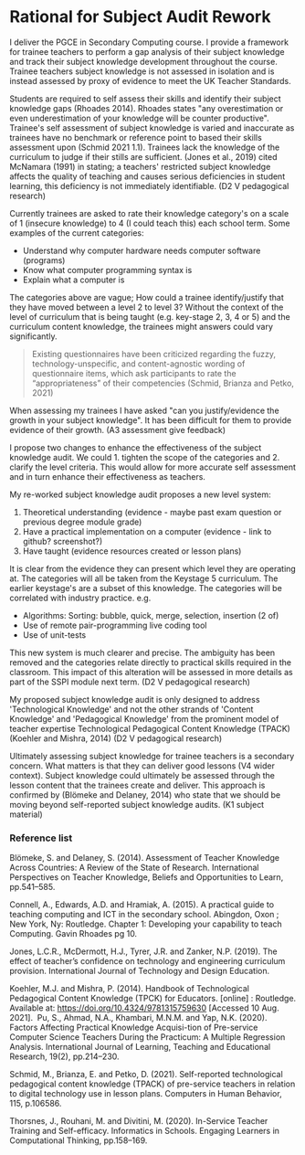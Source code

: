 Rational for Subject Audit Rework
=================================

I deliver the PGCE in Secondary Computing course. I provide a framework for trainee teachers to perform a gap analysis of their subject knowledge and track their subject knowledge development throughout the course. Trainee teachers subject knowledge is not assessed in isolation and is instead assessed by proxy of evidence to meet the UK Teacher Standards. 

Students are required to self assess their skills and identify their subject knowledge gaps (Rhoades 2014). Rhoades states "any overestimation or even underestimation of your knowledge will be counter productive". Trainee's self assessment of subject knowledge is varied and inaccurate as trainees have no benchmark or reference point to based their skills assessment upon (Schmid 2021 1.1). Trainees lack the knowledge of the curriculum to judge if their stills are sufficient. (Jones et al., 2019) cited McNamara (1991) in stating; a teachers' restricted subject knowledge affects the quality of teaching and causes serious deficiencies in student learning, this deficiency is not immediately identifiable. (D2 V pedagogical research)

Currently trainees are asked to rate their knowledge category's on a scale of 1 (insecure knowledge) to 4 (I could teach this) each school term.
Some examples of the current categories:
* Understand why computer hardware needs computer software (programs)
* Know what computer programming syntax is
* Explain what a computer is

The categories above are vague; How could a trainee identify/justify that they have moved between a level 2 to level 3? Without the context of the level of curriculum that is being taught (e.g. key-stage 2, 3, 4 or 5) and the curriculum content knowledge, the trainees might answers could vary significantly.

> Existing questionnaires have been criticized regarding the fuzzy, technology-unspecific, and content-agnostic wording of questionnaire items, which ask participants to rate the “appropriateness” of their competencies
(Schmid, Brianza and Petko, 2021)

When assessing my trainees I have asked "can you justify/evidence the growth in your subject knowledge". It has been difficult for them to provide evidence of their growth. (A3 assessment give feedback)

I propose two changes to enhance the effectiveness of the subject knowledge audit. We could 1. tighten the scope of the categories and 2. clarify the level criteria. This would allow for more accurate self assessment and in turn enhance their effectiveness as teachers.

My re-worked subject knowledge audit proposes a new level system:
1. Theoretical understanding (evidence - maybe past exam question or previous degree module grade)
2. Have a practical implementation on a computer (evidence - link to github? screenshot?)
3. Have taught (evidence resources created or lesson plans)

It is clear from the evidence they can present which level they are operating at.
The categories will all be taken from the Keystage 5 curriculum. The earlier keystage's are a subset of this knowledge.
The categories will be correlated with industry practice. e.g.
* Algorithms: Sorting: bubble, quick, merge, selection, insertion (2 of)
* Use of remote pair-programming live coding tool
* Use of unit-tests


This new system is much clearer and precise. The ambiguity has been removed and the categories relate directly to practical skills required in the classroom. This impact of this alteration will be assessed in more details as part of the SSPI module next term. (D2 V pedagogical research)

My proposed subject knowledge audit is only designed to address 'Technological Knowledge' and not the other strands of 'Content Knowledge' and 'Pedagogical Knowledge' from the prominent model of teacher expertise Technological Pedagogical Content Knowledge (TPACK) (Koehler and Mishra, 2014) (D2 V pedagogical research)

Ultimately assessing subject knowledge for trainee teachers is a secondary concern. What matters is that they can deliver good lessons (V4 wider context). Subject knowledge could ultimately be assessed through the lesson content that the trainees create and deliver. This approach is confirmed by (Blömeke and Delaney, 2014) who state that we should be moving beyond self-reported subject knowledge audits. (K1 subject material)


### Reference list

Blömeke, S. and Delaney, S. (2014). Assessment of Teacher Knowledge Across Countries: A Review of the State of Research. International Perspectives on Teacher Knowledge, Beliefs and Opportunities to Learn, pp.541–585.

Connell, A., Edwards, A.D. and Hramiak, A. (2015). A practical guide to teaching computing and ICT in the secondary school. Abingdon, Oxon ; New York, Ny: Routledge. Chapter 1: Developing your capability to teach Computing. Gavin Rhoades pg 10.

Jones, L.C.R., McDermott, H.J., Tyrer, J.R. and Zanker, N.P. (2019). The effect of teacher’s confidence on technology and engineering curriculum provision. International Journal of Technology and Design Education.

Koehler, M.J. and Mishra, P. (2014). Handbook of Technological Pedagogical Content Knowledge (TPCK) for Educators. [online] : Routledge. Available at: https://doi.org/10.4324/9781315759630 [Accessed 10 Aug. 2021].
‌
Pu, S., Ahmad, N.A., Khambari, M.N.M. and Yap, N.K. (2020). Factors Affecting Practical Knowledge Acquisi-tion of Pre-service Computer Science Teachers During the Practicum: A Multiple Regression Analysis. International Journal of Learning, Teaching and Educational Research, 19(2), pp.214–230.

Schmid, M., Brianza, E. and Petko, D. (2021). Self-reported technological pedagogical content knowledge (TPACK) of pre-service teachers in relation to digital technology use in lesson plans. Computers in Human Behavior, 115, p.106586.

Thorsnes, J., Rouhani, M. and Divitini, M. (2020). In-Service Teacher Training and Self-efficacy. Informatics in Schools. Engaging Learners in Computational Thinking, pp.158–169.
